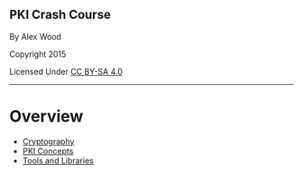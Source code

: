## PKI Crash Course

By Alex Wood

Copyright 2015

Licensed Under [CC BY-SA 4.0](http://creativecommons.org/licenses/by-sa/4.0/)

----
# Overview

- [Cryptography](#/cryptography)
- [PKI Concepts](#/pki)
- [Tools and Libraries](#/tools)
